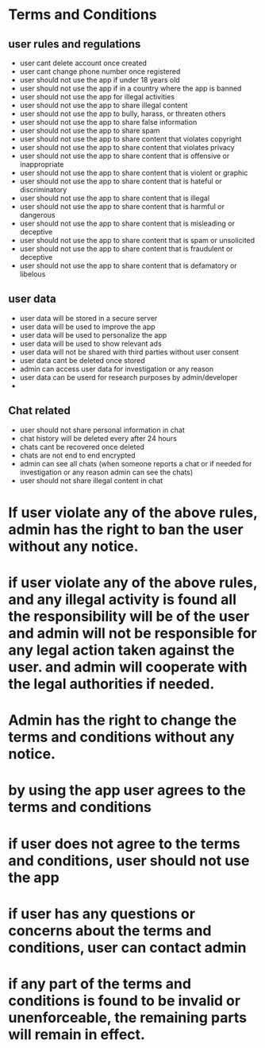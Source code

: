 # Terms and Conditions
## user rules and regulations
- user cant delete account once created
- user cant change phone number once registered
- user should not use the app if under 18 years old
- user should not use the app if in a country where the app is banned
- user should not use the app for illegal activities
- user should not use the app to share illegal content
- user should not use the app to bully, harass, or threaten others
- user should not use the app to share false information
- user should not use the app to share spam
- user should not use the app to share content that violates copyright
- user should not use the app to share content that violates privacy
- user should not use the app to share content that is offensive or inappropriate
- user should not use the app to share content that is violent or graphic
- user should not use the app to share content that is hateful or discriminatory
- user should not use the app to share content that is illegal    
- user should not use the app to share content that is harmful or dangerous
- user should not use the app to share content that is misleading or deceptive
- user should not use the app to share content that is spam or unsolicited
- user should not use the app to share content that is fraudulent or deceptive
- user should not use the app to share content that is defamatory or libelous

## user data
- user data will be stored in a secure server
- user data will be used to improve the app
- user data will be used to personalize the app
- user data will be used to show relevant ads
- user data will not be shared with third parties without user consent
- user data cant be deleted once stored
- admin can access user data for investigation or any reason
- user data can be userd for research purposes by admin/developer
- 


## Chat related 
- user should not share personal information in chat
- chat history will be deleted every after 24 hours
- chats cant be recovered once deleted
- chats are not end to end encrypted
- admin can see all chats (when someone reports a chat or if needed for investigation or any reason admin can see the chats)
- user should not share illegal content in chat





# If user violate any of the above rules, admin has the right to ban the user without any notice.
# if user violate any of the above rules, and any illegal activity is found all the responsibility will be of the user and admin will not be responsible for any legal action taken against the user. and admin will cooperate with the legal authorities if needed.
# Admin has the right to change the terms and conditions without any notice.
# by using the app user agrees to the terms and conditions
# if user does not agree to the terms and conditions, user should not use the app
# if user has any questions or concerns about the terms and conditions, user can contact admin
# if any part of the terms and conditions is found to be invalid or unenforceable, the remaining parts will remain in effect.
